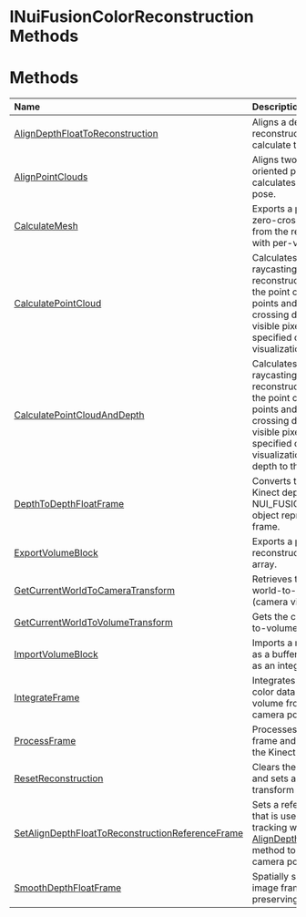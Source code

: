 INuiFusionColorReconstruction Methods  
=====================================  

<span id="publicmethodsSection"></span>

Methods  
=======  

<table>
<colgroup>
<col width="30%" />
<col width="60%" />
</colgroup>
<thead>
<tr class="header">
<th align="left">Name</th>
<th align="left">Description</th>
</tr>
</thead>
<tbody>
<tr class="odd">
<td align="left"><a href="Methods/AlignDepthFloatToReconst.md">AlignDepthFloatToReconstruction</a></td>
<td align="left">Aligns a depth float image to the reconstruction volume to calculate the new camera pose.</td>
</tr>
<tr class="even">
<td align="left"><a href="Methods/AlignPointClouds_Method.md">AlignPointClouds</a></td>
<td align="left">Aligns two sets of overlapping oriented point clouds and calculates the camera's relative pose.</td>
</tr>
<tr class="odd">
<td align="left"><a href="Methods/CalculateMesh_Method.md">CalculateMesh</a></td>
<td align="left">Exports a polygon mesh of the zero-crossing dense surfaces from the reconstruction volume with per-vertex color.</td>
</tr>
<tr class="even">
<td align="left"><a href="Methods/CalculatePointCloud_Method.md">CalculatePointCloud</a></td>
<td align="left">Calculates a point cloud by raycasting into the reconstruction volume, returning the point cloud containing 3D points and normals of the zero-crossing dense surface at every visible pixel in the image from the specified camera pose and color visualization image.</td>
</tr>
<tr class="odd">
<td align="left"><a href="Methods/CalculatePointCloudAndDe.md">CalculatePointCloudAndDepth</a></td>
<td align="left">Calculates a point cloud by raycasting into the reconstruction volume, returning the point cloud containing 3D points and normals of the zero-crossing dense surface at every visible pixel in the image from the specified camera pose, color visualization image, and the depth to the surface.</td>
</tr>
<tr class="even">
<td align="left"><a href="Methods/DepthToDepthFloatFrame.md">DepthToDepthFloatFrame</a></td>
<td align="left">Converts the specified array of Kinect depth pixels to a NUI_FUSION_IMAGE_FRAME object representing a depth float frame.</td>
</tr>
<tr class="odd">
<td align="left"><a href="Methods/ExportVolumeBlock_Method.md">ExportVolumeBlock</a></td>
<td align="left">Exports a part or all of the reconstruction volume as a short array.</td>
</tr>
<tr class="even">
<td align="left"><a href="Methods/GetCurrentWorldToCameraT.md">GetCurrentWorldToCameraTransform</a></td>
<td align="left">Retrieves the current internal world-to-camera transform (camera view pose).</td>
</tr>
<tr class="odd">
<td align="left"><a href="Methods/GetCurrentWorldToVolumeT.md">GetCurrentWorldToVolumeTransform</a></td>
<td align="left">Gets the current internal world-to-volume transform.</td>
</tr>
<tr class="even">
<td align="left"><a href="Methods/ImportVolumeBlock_Method.md">ImportVolumeBlock</a></td>
<td align="left">Imports a reconstruction volume as a buffer of shorts, with color as an integer buffer.</td>
</tr>
<tr class="odd">
<td align="left"><a href="Methods/IntegrateFrame_Method.md">IntegrateFrame</a></td>
<td align="left">Integrates depth float data and color data into the reconstruction volume from the specified camera pose.</td>
</tr>
<tr class="even">
<td align="left"><a href="Methods/ProcessFrame_Method.md">ProcessFrame</a></td>
<td align="left">Processes the specified depth frame and color frame through the Kinect Fusion pipeline.</td>
</tr>
<tr class="odd">
<td align="left"><a href="Methods/ResetReconstruction_Method.md">ResetReconstruction</a></td>
<td align="left">Clears the reconstruction volume and sets a new world-to-camera transform (camera view pose).</td>
</tr>
<tr class="even">
<td align="left"><a href="Methods/SetAlignDepthFloatToReco.md">SetAlignDepthFloatToReconstructionReferenceFrame</a></td>
<td align="left">Sets a reference depth frame that is used internally to help with tracking when calling the <a href="Methods/AlignDepthFloatToReconst.md">AlignDepthFloatToReconstruction</a> method to calculate a new camera pose.</td>
</tr>
<tr class="odd">
<td align="left"><a href="Methods/SmoothDepthFloatFrame.md">SmoothDepthFloatFrame</a></td>
<td align="left">Spatially smoothes a depth float image frame using edge-preserving filtering.</td>
</tr>
</tbody>
</table>



<!--Please do not edit the data in the comment block below.-->
<!--
TOCTitle : INuiFusionColorReconstruction Methods
RLTitle : INuiFusionColorReconstruction Methods
KeywordK : INuiFusionColorReconstruction interface, methods
KeywordA : Methods.T:Microsoft.Kinect.nuikinectfusioncolorvolume.INuiFusionColorReconstruction
AssetID : Methods.T:Microsoft.Kinect.nuikinectfusioncolorvolume.INuiFusionColorReconstruction
Locale : en-us
CommunityContent : 1
TargetOS : Windows
TopicType : kbSyntax
DocSet : K4Wv2
ProjType : K4Wv2Proj
Technology : Kinect for Windows
Product : Kinect for Windows SDK v2
productversion : 20
-->
